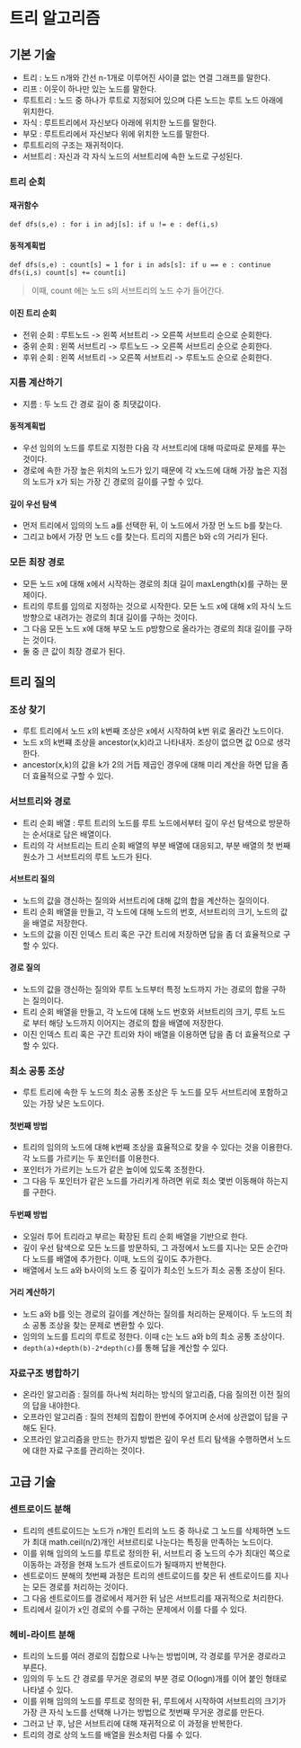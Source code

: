 # 트리 알고리즘

## 기본 기술
- 트리 : 노드 n개와 간선 n-1개로 이루어진 사이클 없는 연결 그래프를 말한다.
- 리프 : 이웃이 하나만 있는 노드를 말한다.
- 루트트리 : 노드 중 하나가 루트로 지정되어 있으며 다른 노드는 루트 노드 아래에 위치한다.
- 자식 : 루트트리에서 자신보다 아래에 위치한 노드를 말한다.
- 부모 : 루트트리에서 자신보다 위에 위치한 노드를 말한다.
- 루트트리의 구조는 재귀적이다.
- 서브트리 : 자신과 각 자식 노드의 서브트리에 속한 노드로 구성된다.

### 트리 순회

#### 재귀함수
`
def dfs(s,e) :
  for i in adj[s]:
    if u != e : def(i,s)
`

#### 동적계획법
`
def dfs(s,e) :
  count[s] = 1
  for i in ads[s]:
    if u == e : continue
    dfs(i,s)
    count[s] += count[i]
`
> 이때, count 에는 노드 s의 서브트리의 노드 수가 들어간다.

#### 이진 트리 순회
- 전위 순회 : 루트노드 -> 왼쪽 서브트리 -> 오른쪽 서브트리 순으로 순회한다.
- 중위 순회 : 왼쪽 서브트리 -> 루트노드 -> 오른쪽 서브트리 순으로 순회한다.
- 후위 순회 : 왼쪽 서브트리 -> 오른쪽 서브트리 -> 루트노드 순으로 순회한다.

### 지름 계산하기
- 지름 : 두 노드 간 경로 길이 중 최댓값이다.

#### 동적계획법
- 우선 임의의 노드를 루트로 지정한 다음 각 서브트리에 대해 따로따로 문제를 푸는 것이다.
- 경로에 속한 가장 높은 위치의 노드가 있기 때문에 각 x노드에 대해 가장 높은 지점의 노드가 x가 되는 가장 긴 경로의 길이를 구할 수 있다.

#### 깊이 우선 탐색
- 먼저 트리에서 임의의 노드 a를 선택한 뒤, 이 노드에서 가장 먼 노드 b를 찾는다.
- 그리고 b에서 가장 먼 노드 c를 찾는다. 트리의 지름은 b와 c의 거리가 된다.

### 모든 최장 경로
- 모든 노드 x에 대해 x에서 시작하는 경로의 최대 길이 maxLength(x)를 구하는 문제이다.
- 트리의 루트를 임의로 지정하는 것으로 시작한다. 모든 노드 x에 대해 x의 자식 노드 방향으로 내려가는 경로의 최대 길이를 구하는 것이다.
- 그 다음 모든 노드 x에 대해 부모 노드 p방향으로 올라가는 경로의 최대 길이를 구하는 것이다.
- 둘 중 큰 값이 최장 경로가 된다.

## 트리 질의

### 조상 찾기
- 루트 트리에서 노드 x의 k번째 조상은 x에서 시작하여 k번 위로 올라간 노드이다.
- 노드 x의 k번쨰 조상을 ancestor(x,k)라고 나타내자. 조상이 없으면 값 0으로 생각한다.
- ancestor(x,k)의 값을 k가 2의 거듭 제곱인 경우에 대해 미리 계산을 하면 답을 좀 더 효율적으로 구할 수 있다.

### 서브트리와 경로
- 트리 순회 배열 : 루트 트리의 노드를 루트 노드에서부터 깊이 우선 탐색으로 방문하는 순서대로 담은 배열이다.
- 트리의 각 서브트리는 트리 순회 배열의 부분 배열에 대응되고, 부분 배열의 첫 번째 원소가 그 서브트리의 루트 노드가 된다.

#### 서브트리 질의
- 노드의 값을 갱신하는 질의와 서브트리에 대해 값의 합을 계산하는 질의이다.
- 트리 순회 배열을 만들고, 각 노드에 대해 노드의 번호, 서브트리의 크기, 노드의 값을 배열로 저장한다.
- 노드의 값을 이진 인덱스 트리 혹은 구간 트리에 저장하면 답을 좀 더 효율적으로 구할 수 있다.

#### 경로 질의
- 노드의 값을 갱신하는 질의와 루트 노드부터 특정 노드까지 가는 경로의 합을 구하는 질의이다.
- 트리 순회 배열을 만들고, 각 노드에 대해 노드 번호와 서브트리의 크기, 루트 노드로 부터 해당 노드까지 이어지는 경로의 합을 배열에 저장한다.
- 이진 인덱스 트리 혹은 구간 트리와 차이 배열을 이용하면 답을 좀 더 효율적으로 구할 수 있다.

### 최소 공통 조상
- 루트 트리에 속한 두 노드의 최소 공통 조상은 두 노드를 모두 서브트리에 포함하고 있는 가장 낮은 노드이다.

#### 첫번째 방법
- 트리의 임의의 노드에 대해 k번째 조상을 효율적으로 찾을 수 있다는 것을 이용한다. 각 노드를 가르키는 두 포인터를 이용한다.
- 포인터가 가르키는 노드가 같은 높이에 있도록 조정한다.
- 그 다음 두 포인터가 같은 노드를 가리키게 하려면 위로 최소 몇번 이동해야 하는지를 구한다.

#### 두번째 방법
- 오일러 투어 트리라고 부르는 확장된 트리 순회 배열을 기반으로 한다.
- 깊이 우선 탐색으로 모든 노드를 방문하되, 그 과정에서 노드를 지나는 모든 순간마다 노드를 배열에 추가한다. 이때, 노드의 깊이도 추가한다.
- 배열에서 노드 a와 b사이의 노드 중 깊이가 최소인 노드가 최소 공통 조상이 된다.

#### 거리 계산하기
- 노드 a와 b를 잇는 경로의 길이를 계산하는 질의를 처리하는 문제이다. 두 노드의 최소 공통 조상을 찾는 문제로 변환할 수 있다.
- 임의의 노드를 트리의 루트로 정한다. 이때 c는 노드 a와 b의 최소 공통 조상이다.
- `depth(a)+depth(b)-2*depth(c)`를 통해 답을 계산할 수 있다.

### 자료구조 병합하기
- 온라인 알고리즘 : 질의를 하나씩 처리하는 방식의 알고리즘, 다음 질의전 이전 질의의 답을 내야한다.
- 오프라인 알고리즘 : 질의 전체의 집합이 한번에 주어지며 순서에 상관없이 답을 구해도 된다.
- 오프라인 알고리즘을 만드는 한가지 방법은 깊이 우선 트리 탐색을 수행하면서 노드에 대한 자료 구조를 관리하는 것이다.

## 고급 기술

### 센트로이드 분해
- 트리의 센트로이드는 노드가 n개인 트리의 노드 중 하나로 그 노드를 삭제하면 노드가 최대 math.ceil(n/2)개인 서브르티로 나눈다는 특징을 만족하는 노드이다.
- 이를 위해 임의의 노드를 루트로 정의한 뒤, 서브트리 중 노드의 수가 최대인 쪽으로 이동하는 과정을 현재 노드가 센트로이드가 될때까지 반복한다.
- 센트로이드 분해의 첫번째 과정은 트리의 센트로이드를 찾은 뒤 센트로이드를 지나는 모든 경로를 처리하는 것이다.
- 그 다음 센트로이드를 경로에서 제거한 뒤 남은 서브트리를 재귀적으로 처리한다.
- 트리에서 길이가 x인 경로의 수를 구하는 문제에서 이를 다를 수 있다.

### 헤비-라이트 분해
- 트리의 노드를 여러 경로의 집합으로 나누는 방법이며, 각 경로를 무거운 경로라고 부른다.
- 임의의 두 노드 간 경로를 무거운 경로의 부분 경로 O(logn)개를 이어 붙인 형태로 나타낼 수 있다.
- 이를 위해 임의의 노드를 루트로 정의한 뒤, 루트에서 시작하여 서브트리의 크기가 가장 큰 자식 노드를 선택해 나가는 방법으로 첫번째 무거운 경로를 만든다.
- 그러고 난 후, 남은 서브트리에 대해 재귀적으로 이 과정을 반복한다.
- 트리의 경로 상의 노드를 배열을 원소처럼 다룰 수 있다.
